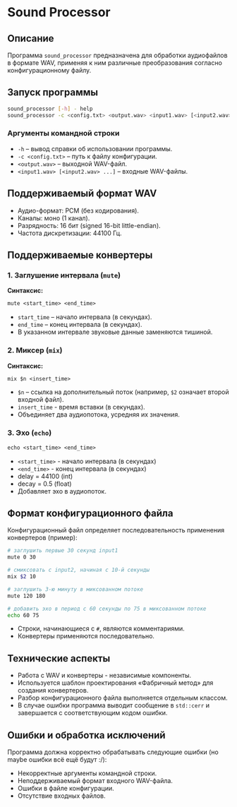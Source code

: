 # Sound Processor

## Описание
Программа `sound_processor` предназначена для обработки аудиофайлов в формате WAV, применяя к ним различные преобразования согласно конфигурационному файлу. 

## Запуск программы
```sh
sound_processor [-h] - help
sound_processor -c <config.txt> <output.wav> <input1.wav> [<input2.wav> ...]
```

### Аргументы командной строки
- `-h` – вывод справки об использовании программы.
- `-c <config.txt>` – путь к файлу конфигурации.
- `<output.wav>` – выходной WAV-файл.
- `<input1.wav> [<input2.wav> ...]` – входные WAV-файлы.

## Поддерживаемый формат WAV
- Аудио-формат: PCM (без кодирования).
- Каналы: моно (1 канал).
- Разрядность: 16 бит (signed 16-bit little-endian).
- Частота дискретизации: 44100 Гц.

## Поддерживаемые конвертеры

### 1. Заглушение интервала (`mute`)
**Синтаксис:**
```config.txt
mute <start_time> <end_time>
```
- `start_time` – начало интервала (в секундах).
- `end_time` – конец интервала (в секундах).
- В указанном интервале звуковые данные заменяются тишиной.

### 2. Миксер (`mix`)
**Синтаксис:**
```config.txt
mix $n <insert_time>
```
- `$n` – ссылка на дополнительный поток (например, `$2` означает второй входной файл).
- `insert_time` - время вставки (в секундах).
- Объединяет два аудиопотока, усредняя их значения.

### 3. Эхо (`echo`)
```config.txt
echo <start_time> <end_time>
```
- `<start_time>` - начало интервала (в секундах)
- `<end_time>` - конец интервала (в секундах)
- delay = 44100 (int)
- decay = 0.5 (float)
- Добавляет эхо в аудиопоток.

## Формат конфигурационного файла
Конфигурационный файл определяет последовательность применения конвертеров (пример):
```sh
# заглушить первые 30 секунд input1
mute 0 30

# смиксовать с input2, начиная с 10-й секунды
mix $2 10

# заглушить 3-ю минуту в миксованном потоке
mute 120 180

# добавить эхо в период с 60 секунды по 75 в миксованном потоке
echo 60 75
```
- Строки, начинающиеся с `#`, являются комментариями.
- Конвертеры применяются последовательно.

## Технические аспекты
- Работа с WAV и конвертеры - независимые компоненты.
- Используется шаблон проектирования «Фабричный метод» для создания конвертеров.
- Разбор конфигурационного файла выполняется отдельным классом.
- В случае ошибки программа выводит сообщение в `std::cerr` и завершается с соответствующим кодом ошибки.

## Ошибки и обработка исключений
Программа должна корректно обрабатывать следующие ошибки (но maybe ошибки всё ещё будут :/):
- Некорректные аргументы командной строки.
- Неподдерживаемый формат входного WAV-файла.
- Ошибки в файле конфигурации.
- Отсутствие входных файлов.

